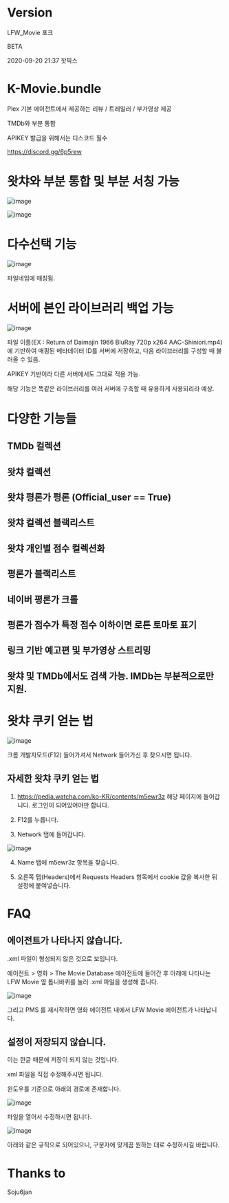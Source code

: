 # Version

LFW_Movie 포크

BETA

2020-09-20 21:37 핫픽스

# K-Movie.bundle

Plex 기본 에이전트에서 제공하는 리뷰 / 트레일러 / 부가영상 제공

TMDb와 부분 통합


APIKEY 발급을 위해서는 디스코드 필수

https://discord.gg/6p5rew

# 왓챠와 부분 통합 및 부분 서칭 가능

![image](https://user-images.githubusercontent.com/70357228/93386067-1e011800-f8a2-11ea-8776-a67f750ea488.png)

![image](https://user-images.githubusercontent.com/70357228/93386010-075ac100-f8a2-11ea-9dda-3657ef5ce376.png)

# 다수선택 기능

![image](https://user-images.githubusercontent.com/70357228/93378291-3455a680-f897-11ea-8ece-730de54c2b72.png)

파일네임에 매칭됨.


# 서버에 본인 라이브러리 백업 가능


![image](https://user-images.githubusercontent.com/70357228/93432220-2daf4980-f900-11ea-8823-ae0423482bff.png)


파일 이름(EX : Return of Daimajin 1966 BluRay 720p x264 AAC-Shiniori.mp4) 에 기반하여 매핑된 메타데이터 ID를 서버에 저장하고, 다음 라이브러리를 구성할 때 불러올 수 있음.

APIKEY 기반이라 다른 서버에서도 그대로 적용 가능.

해당 기능은 똑같은 라이브러리를 여러 서버에 구축할 때 유용하게 사용되리라 예상.


# 다양한 기능들

## TMDb 컬렉션

## 왓챠 컬렉션

## 왓챠 평론가 평론 (Official_user == True)

## 왓챠 컬렉션 블랙리스트

## 왓챠 개인별 점수 컬렉션화

## 평론가 블랙리스트

## 네이버 평론가 크롤

## 평론가 점수가 특정 점수 이하이면 로튼 토마토 표기

## 링크 기반 예고편 및 부가영상 스트리밍

## 왓챠 및 TMDb에서도 검색 가능. IMDb는 부분적으로만 지원.


# 왓챠 쿠키 얻는 법

![image](https://user-images.githubusercontent.com/59600370/88553501-50d81e00-d060-11ea-9eb1-b0d99f0935b2.png)

크롬 개발자모드(F12) 들어가셔서 Network 들어가신 후 찾으시면 됩니다.

## 자세한 왓챠 쿠키 얻는 법

1) https://pedia.watcha.com/ko-KR/contents/m5ewr3z 해당 페이지에 들어갑니다. 로그인이 되어있어야만 합니다.

2) F12를 누릅니다.

3) Network 탭에 들어갑니다.

![image](https://user-images.githubusercontent.com/59600370/88563497-01e4b580-d06d-11ea-8739-83680229b0eb.png)

4) Name 탭에 m5ewr3z 항목을 찾습니다.

5) 오른쪽 탭(Headers)에서 Requests Headers 항목에서 cookie 값을 복사한 뒤 설정에 붙여넣습니다.

# FAQ

## 에이전트가 나타나지 않습니다.

.xml 파일이 형성되지 않은 것으로 보입니다.

에이전트 > 영화 > The Movie Database 에이전트에 들어간 후 아래에 나타나는 LFW Movie 옆 톱니바퀴를 눌러 .xml 파일을 생성해 줍니다.

![image](https://user-images.githubusercontent.com/59600370/89057836-4471ff00-d399-11ea-9288-a43c2da0ce96.png)

그리고 PMS 를 재시작하면 영화 에이전트 내에서 LFW Movie 에이전트가 나타납니다.



## 설정이 저장되지 않습니다.

이는 한글 때문에 저장이 되지 않는 것입니다.

xml 파일을 직접 수정해주시면 됩니다.

윈도우를 기준으로 아래의 경로에 존재합니다.

![image](https://user-images.githubusercontent.com/59600370/89057975-73887080-d399-11ea-9d0c-19c83e298f9f.png)

파일을 열어서 수정하시면 됩니다.


![image](https://user-images.githubusercontent.com/59600370/89058056-9a46a700-d399-11ea-87e7-5da6a17afd6e.png)

아래와 같은 규칙으로 되어있으니, 구분자에 맞게끔 원하는 대로 수정하시길 바랍니다.



# Thanks to

Soju6jan
